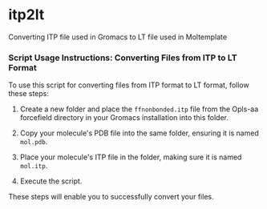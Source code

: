 # itp2lt
Converting ITP file used in Gromacs to LT file used in Moltemplate

### Script Usage Instructions: Converting Files from ITP to LT Format
To use this script for converting files from ITP format to LT format, follow these steps:

1. Create a new folder and place the `ffnonbonded.itp` file from the Opls-aa forcefield directory in your Gromacs installation into this folder.

2. Copy your molecule's PDB file into the same folder, ensuring it is named `mol.pdb`.

3. Place your molecule's ITP file in the folder, making sure it is named `mol.itp`.

4. Execute the script.

These steps will enable you to successfully convert your files.
